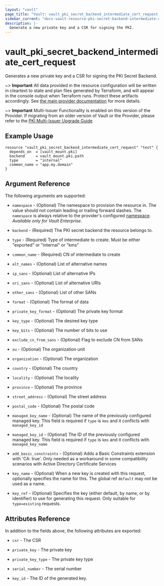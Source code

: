 ```yaml
---
layout: "vault"
page_title: "Vault: vault_pki_secret_backend_intermediate_cert_request resource"
sidebar_current: "docs-vault-resource-pki-secret-backend-intermediate-cert-request"
description: |-
  Generate a new private key and a CSR for signing the PKI.
---
```


# vault\_pki\_secret\_backend\_intermediate\_cert\_request

Generates a new private key and a CSR for signing the PKI Secret Backend.

~> **Important** All data provided in the resource configuration will be
written in cleartext to state and plan files generated by Terraform, and
will appear in the console output when Terraform runs. Protect these
artifacts accordingly. See
[the main provider documentation](../index.html)
for more details.

~> **Important** Multi-Issuer Functionality is enabled on this version
of the Provider. If migrating from an older version of Vault or the Provider,
please refer to the [PKI Multi-Issuer Upgrade Guide](../guides/pki_multi_issuer_upgrade.html.markdown)

## Example Usage

```hcl
resource "vault_pki_secret_backend_intermediate_cert_request" "test" {
  depends_on  = [vault_mount.pki]
  backend     = vault_mount.pki.path
  type        = "internal"
  common_name = "app.my.domain"
}
```

## Argument Reference

The following arguments are supported:

* `namespace` - (Optional) The namespace to provision the resource in.
  The value should not contain leading or trailing forward slashes.
  The `namespace` is always relative to the provider's configured [namespace](/docs/providers/vault/index.html#namespace).
   *Available only for Vault Enterprise*.

* `backend` - (Required) The PKI secret backend the resource belongs to.

* `type` - (Required) Type of intermediate to create. Must be either \"exported\" or \"internal\"
  or \"kms\"

* `common_name` - (Required) CN of intermediate to create

* `alt_names` - (Optional) List of alternative names

* `ip_sans` - (Optional) List of alternative IPs

* `uri_sans` - (Optional) List of alternative URIs

* `other_sans` - (Optional) List of other SANs

* `format` - (Optional) The format of data

* `private_key_format` - (Optional) The private key format

* `key_type` - (Optional) The desired key type

* `key_bits` - (Optional) The number of bits to use

* `exclude_cn_from_sans` - (Optional) Flag to exclude CN from SANs

* `ou` - (Optional) The organization unit

* `organization` - (Optional) The organization

* `country` - (Optional) The country

* `locality` - (Optional) The locality

* `province` - (Optional) The province

* `street_address` - (Optional) The street address

* `postal_code` - (Optional) The postal code

* `managed_key_name` - (Optional) The name of the previously configured managed key. This field is
  required if `type` is `kms`  and it conflicts with `managed_key_id`

* `managed_key_id` - (Optional) The ID of the previously configured managed key. This field is
  required if `type` is `kms` and it conflicts with `managed_key_name`

* `add_basic_constraints` - (Optional) Adds a Basic Constraints extension with 'CA: true'.
  Only needed as a workaround in some compatibility scenarios with Active Directory
  Certificate Services

* `key_name` - (Optional) When a new key is created with this request, optionally specifies
  the name for this. The global ref `default` may not be used as a name.

* `key_ref` - (Optional) Specifies the key (either default, by name, or by identifier) to use
  for generating this request. Only suitable for `type=existing` requests.

## Attributes Reference

In addition to the fields above, the following attributes are exported:

* `csr` - The CSR

* `private_key` - The private key

* `private_key_type` - The private key type

* `serial_number` - The serial number

* `key_id` - The ID of the generated key.
